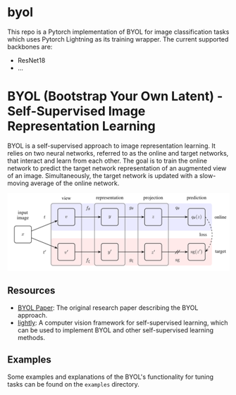 # byol

This repo is a Pytorch implementation of BYOL for image classification tasks which uses Pytorch Lightning as its training wrapper. The current supported backbones are:

- ResNet18
- ...


# BYOL (Bootstrap Your Own Latent) - Self-Supervised Image Representation Learning

BYOL is a self-supervised approach to image representation learning. It relies on two neural networks, referred to as the online and target networks, that interact and learn from each other. The goal is to train the online network to predict the target network representation of an augmented view of an image. Simultaneously, the target network is updated with a slow-moving average of the online network.

![BYOL Archictecture](examples/images/byol_architecture.png)

## Resources

- [BYOL Paper](https://arxiv.org/abs/2006.07733): The original research paper describing the BYOL approach.
- [lightly](https://github.com/lightly-ai/lightly): A computer vision framework for self-supervised learning, which can be used to implement BYOL and other self-supervised learning methods.


## Examples

Some examples and explanations of the BYOL's functionality for tuning tasks can be found on the `examples` directory.

